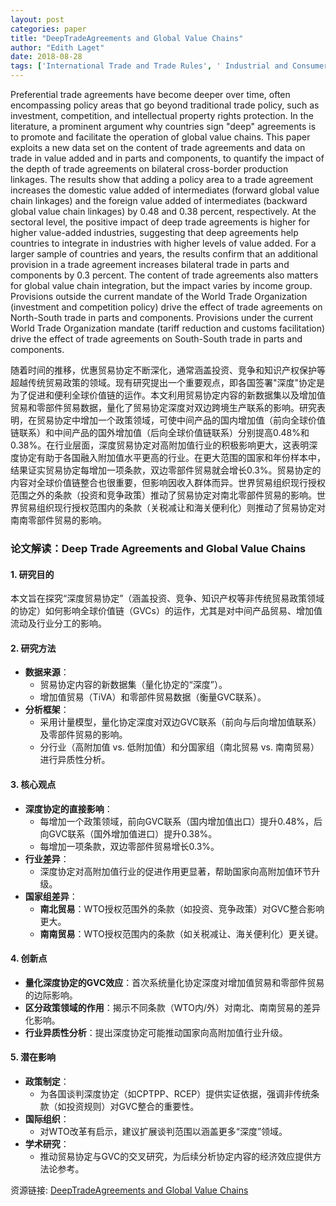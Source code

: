 ```yaml
---
layout: post
categories: paper
title: "DeepTradeAgreements and Global Value Chains"
author: "Edith Laget"
date: 2018-08-28
tags: ['International Trade and Trade Rules', ' Industrial and Consumer Services and Products', ' Transport and Trade Logistics', ' Competition Policy', ' Competitiveness and Competition Policy', ' Trade Finance and Investment']
---
```


Preferential trade agreements have become deeper over time, often encompassing policy areas that go beyond traditional trade policy, such as investment, competition, and intellectual property rights protection. In the literature, a prominent argument why countries sign "deep" agreements is to promote and facilitate the operation of global value chains. This paper exploits a new data set on the content of trade agreements and data on trade in value added and in parts and components, to quantify the impact of the depth of trade agreements on bilateral cross-border production linkages. The results show that adding a policy area to a trade agreement increases the domestic value added of intermediates (forward global value chain linkages) and the foreign value added of intermediates (backward global value chain linkages) by 0.48 and 0.38 percent, respectively. At the sectoral level, the positive impact of deep trade agreements is higher for higher value-added industries, suggesting that deep agreements help countries to integrate in industries with higher levels of value added. For a larger sample of countries and years, the results confirm that an additional provision in a trade agreement increases bilateral trade in parts and components by 0.3 percent. The content of trade agreements also matters for global value chain integration, but the impact varies by income group. Provisions outside the current mandate of the World Trade Organization (investment and competition policy) drive the effect of trade agreements on North-South trade in parts and components. Provisions under the current World Trade Organization mandate (tariff reduction and customs facilitation) drive the effect of trade agreements on South-South trade in parts and components.

随着时间的推移，优惠贸易协定不断深化，通常涵盖投资、竞争和知识产权保护等超越传统贸易政策的领域。现有研究提出一个重要观点，即各国签署"深度"协定是为了促进和便利全球价值链的运作。本文利用贸易协定内容的新数据集以及增加值贸易和零部件贸易数据，量化了贸易协定深度对双边跨境生产联系的影响。研究表明，在贸易协定中增加一个政策领域，可使中间产品的国内增加值（前向全球价值链联系）和中间产品的国外增加值（后向全球价值链联系）分别提高0.48%和0.38%。在行业层面，深度贸易协定对高附加值行业的积极影响更大，这表明深度协定有助于各国融入附加值水平更高的行业。在更大范围的国家和年份样本中，结果证实贸易协定每增加一项条款，双边零部件贸易就会增长0.3%。贸易协定的内容对全球价值链整合也很重要，但影响因收入群体而异。世界贸易组织现行授权范围之外的条款（投资和竞争政策）推动了贸易协定对南北零部件贸易的影响。世界贸易组织现行授权范围内的条款（关税减让和海关便利化）则推动了贸易协定对南南零部件贸易的影响。

### **论文解读：Deep Trade Agreements and Global Value Chains**  

#### **1. 研究目的**  
本文旨在探究“深度贸易协定”（涵盖投资、竞争、知识产权等非传统贸易政策领域的协定）如何影响全球价值链（GVCs）的运作，尤其是对中间产品贸易、增加值流动及行业分工的影响。  

#### **2. 研究方法**  
- **数据来源**：  
  - 贸易协定内容的新数据集（量化协定的“深度”）。  
  - 增加值贸易（TiVA）和零部件贸易数据（衡量GVC联系）。  
- **分析框架**：  
  - 采用计量模型，量化协定深度对双边GVC联系（前向与后向增加值联系）及零部件贸易的影响。  
  - 分行业（高附加值 vs. 低附加值）和分国家组（南北贸易 vs. 南南贸易）进行异质性分析。  

#### **3. 核心观点**  
- **深度协定的直接影响**：  
  - 每增加一个政策领域，前向GVC联系（国内增加值出口）提升0.48%，后向GVC联系（国外增加值进口）提升0.38%。  
  - 每增加一项条款，双边零部件贸易增长0.3%。  
- **行业差异**：  
  - 深度协定对高附加值行业的促进作用更显著，帮助国家向高附加值环节升级。  
- **国家组差异**：  
  - **南北贸易**：WTO授权范围外的条款（如投资、竞争政策）对GVC整合影响更大。  
  - **南南贸易**：WTO授权范围内的条款（如关税减让、海关便利化）更关键。  

#### **4. 创新点**  
- **量化深度协定的GVC效应**：首次系统量化协定深度对增加值贸易和零部件贸易的边际影响。  
- **区分政策领域的作用**：揭示不同条款（WTO内/外）对南北、南南贸易的差异化影响。  
- **行业异质性分析**：提出深度协定可能推动国家向高附加值行业升级。  

#### **5. 潜在影响**  
- **政策制定**：  
  - 为各国谈判深度协定（如CPTPP、RCEP）提供实证依据，强调非传统条款（如投资规则）对GVC整合的重要性。  
- **国际组织**：  
  - 对WTO改革有启示，建议扩展谈判范围以涵盖更多“深度”领域。  
- **学术研究**：  
  - 推动贸易协定与GVC的交叉研究，为后续分析协定内容的经济效应提供方法论参考。

资源链接: [DeepTradeAgreements and Global Value Chains](https://papers.ssrn.com/sol3/papers.cfm?abstract_id=3238329)

